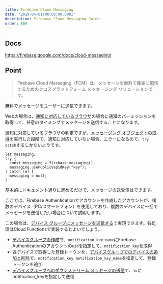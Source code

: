 ```yaml
---
title: Firebase Cloud Messaging
date: "2019-04-01T00:00:00.000Z"
description: Firebase Cloud Messaging Guide
order: 800
---
```


## Docs
https://firebase.google.com/docs/cloud-messaging/

## Point

> Firebase Cloud Messaging（FCM）は、メッセージを無料で確実に配信するためのクロスプラットフォーム メッセージング ソリューションです。

無料でメッセージをユーザーに送信できます。

Webの場合は、[通知に対応しているブラウザ](https://developer.mozilla.org/ja/docs/Web/API/notification#%E3%83%96%E3%83%A9%E3%82%A6%E3%82%B6%E5%AE%9F%E8%A3%85%E7%8A%B6%E6%B3%81)の場合に通知のパーミッションを取得して、任意のタイミングでメッセージを送信することになります。

通知に対応しているブラウザの判定ですが、[メッセージング オブジェクトの取得](https://firebase.google.com/docs/cloud-messaging/js/client#retrieve_a_messaging_object)を実行した段階で、通知に対応していない場合、エラーになるので、```try catch```するしかないようです。

```
let messaging;
try {
  const messaging = firebase.messaging();
  messaging.usePublicVapidKey("key");
} catch (e) {
  messaging = null;
}
```

基本的にドキュメント通りに進めるだけで、メッセージの送受信はできます。

ここでは、Firebase Authenticationでアカウントを作成したアカウントが、複数のデバイス（PC/スマートフォン）を使用しており、複数のデバイスに一括でメッセージを送信したい場合について説明します。

この場合は、[デバイス グループにメッセージを送信する](https://firebase.google.com/docs/cloud-messaging/js/device-group)で実現できます。各処理はCloud Functionsで実装するとよいでしょう。

- [デバイスグループの作成](https://firebase.google.com/docs/cloud-messaging/js/device-group#creating_a_device_group)で、```notification_key_name```にFirebase Authenticationのアカウントの```uid```を指定して、```notification_key```を取得
- 各デバイスで取得した登録トークンを、[デバイスグループでのデバイスの追加と削除](https://firebase.google.com/docs/cloud-messaging/js/device-group#adding_and_removing_devices_from_a_device_group)で、```notification_key```, ```notification_key_name```を指定して、登録トークンを追加
- [デバイスグループへのダウンストリーム メッセージの送信](https://firebase.google.com/docs/cloud-messaging/js/device-group#sending_downstream_messages_to_device_groups)で、```to```にnotification_keyを指定して送信
